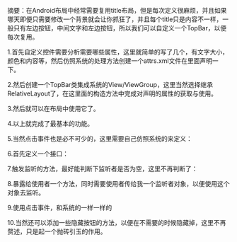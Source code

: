 摘要：在Android布局中经常需要复用title布局，但是每次定义很麻烦，并且如果哪天即便只需要修改一个背景就会让你抓狂了，并且每个title只是内容不一样，一般只有左边按钮，中间文字和左边按钮，所以我们可以自定义一个TopBar，以便每次复用。

1.首先自定义控件需要分析需要哪些属性，这里就简单的写了几个，有文字大小，颜色和内容等，然后仿照系统的处理方法创建一个attrs.xml文件在里面声明一下。
 
2.然后创建一个TopBar类集成系统的View/ViewGroup，这里当然选择继承RelativeLayout了，在这里面的构造方法中完成对声明的属性的获取与使用。
  
3.然后就可以在布局中使用它了。

4.以上就完成了最基本的功能。

5.当然点击事件也是必不可少的，这里需要自己仿照系统的来定义：

6.首先定义一个接口：
   
7.触发监听的方法，最好能判断下监听者是否为空，这里不再判断了：
   
8.暴露给使用者一个方法，同时需要使用者传给我一个监听者对象，以便使用这个对象去监听。
     
9.使用点击事件，和系统的一样一样的
     
10.当然还可以添加一些隐藏按钮的方法，以便在不需要的时候隐藏掉，这里不再赘述，只是起一个抛砖引玉的作用。
